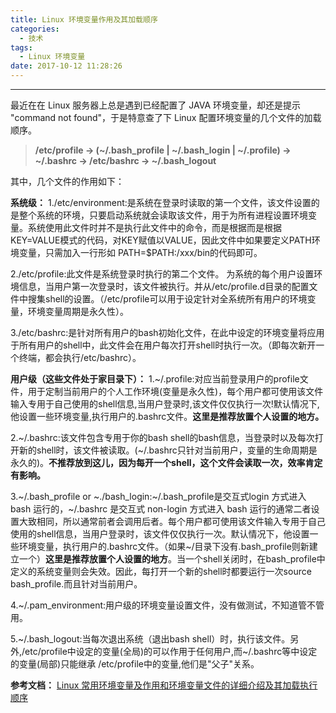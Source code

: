 ```yaml
---
title: Linux 环境变量作用及其加载顺序
categories:
  - 技术
tags:
  - Linux 环境变量
date: 2017-10-12 11:28:26
---
```


---
最近在在 Linux 服务器上总是遇到已经配置了 JAVA 环境变量，却还是提示 "command not found"，于是特意查了下 Linux 配置环境变量的几个文件的加载顺序。

> **/etc/profile -> (~/.bash_profile | ~/.bash_login | ~/.profile) -> ~/.bashrc -> /etc/bashrc -> ~/.bash_logout**

其中，几个文件的作用如下：

**系统级：**
1./etc/environment:是系统在登录时读取的第一个文件，该文件设置的是整个系统的环境，只要启动系统就会读取该文件，用于为所有进程设置环境变量。系统使用此文件时并不是执行此文件中的命令，而是根据而是根据KEY=VALUE模式的代码，对KEY赋值以VALUE，因此文件中如果要定义PATH环境变量，只需加入一行形如 PATH=$PATH:/xxx/bin的代码即可。

2./etc/profile:此文件是系统登录时执行的第二个文件。 为系统的每个用户设置环境信息，当用户第一次登录时，该文件被执行。并从/etc/profile.d目录的配置文件中搜集shell的设置。（/etc/profile可以用于设定针对全系统所有用户的环境变量，环境变量周期是永久性）。

3./etc/bashrc:是针对所有用户的bash初始化文件，在此中设定的环境变量将应用于所有用户的shell中，此文件会在用户每次打开shell时执行一次。（即每次新开一个终端，都会执行/etc/bashrc）。
<!-- more -->

**用户级（这些文件处于家目录下）：**
1.~/.profile:对应当前登录用户的profile文件，用于定制当前用户的个人工作环境(变量是永久性)，每个用户都可使用该文件输入专用于自己使用的shell信息,当用户登录时,该文件仅仅执行一次!默认情况下,他设置一些环境变量,执行用户的.bashrc文件。**这里是推荐放置个人设置的地方。**

2.~/.bashrc:该文件包含专用于你的bash shell的bash信息，当登录时以及每次打开新的shell时，该文件被读取。(~/.bashrc只针对当前用户，变量的生命周期是永久的)。**不推荐放到这儿，因为每开一个shell，这个文件会读取一次，效率肯定有影响。**

3.~/.bash_profile or ~./bash_login:~/.bash_profile是交互式login 方式进入 bash 运行的，~/.bashrc 是交互式 non-login 方式进入 bash 运行的通常二者设置大致相同，所以通常前者会调用后者。每个用户都可使用该文件输入专用于自己使用的shell信息，当用户登录时，该文件仅仅执行一次。默认情况下，他设置一些环境变量，执行用户的.bashrc文件。（如果~/目录下没有.bash_profile则新建立一个）**这里是推荐放置个人设置的地方**。当一个shell关闭时，在bash_profile中定义的系统变量则会失效。因此，每打开一个新的shell时都要运行一次source bash_profile.而且针对当前用户。

4.~/.pam_environment:用户级的环境变量设置文件，没有做测试，不知道管不管用。

5.~/.bash_logout:当每次退出系统（退出bash shell）时，执行该文件。另外,/etc/profile中设定的变量(全局)的可以作用于任何用户,而~/.bashrc等中设定的变量(局部)只能继承 /etc/profile中的变量,他们是"父子"关系。

**参考文档：**
[Linux 常用环境变量及作用和环境变量文件的详细介绍及其加载执行顺序](http://blog.csdn.net/u010533843/article/details/54986646)